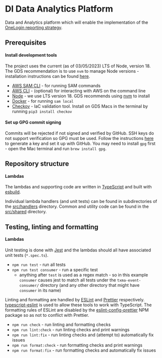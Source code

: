 # DI Data Analytics Platform

Data and Analytics platform which will enable the implementation of the [OneLogin reporting strategy](https://govukverify.atlassian.net/l/cp/ZBmDjKz0).

## Prerequisites

#### Install development tools

The project uses the current (as of 03/05/2023) LTS of Node, version 18.
The GDS recommendation is to use `nvm` to manage Node versions - installation instructions can be found [here](https://github.com/nvm-sh/nvm#installing-and-updating).

* [AWS SAM CLI](https://docs.aws.amazon.com/serverless-application-model/latest/developerguide/install-sam-cli.html) - for running SAM commands
* [AWS CLI](https://docs.aws.amazon.com/cli/latest/userguide/getting-started-install.html) - (optional) for interacting with AWS on the command line
* [Node](https://nodejs.org/en) - we use LTS version 18. GDS recommends using [nvm](https://github.com/nvm-sh/nvm#installing-and-updating) to install
* [Docker](https://docs.docker.com/desktop/install/mac-install) - for running `sam local`
* [Checkov](https://www.checkov.io) - IaC validation tool. Install on GDS Macs in the terminal by running `pip3 install checkov`

#### Set up GPG commit signing

Commits will be rejected if not signed and verified by GitHub. SSH keys do not support verification so GPG must be used.
Follow the instructions [here](https://docs.github.com/en/authentication/managing-commit-signature-verification/about-commit-signature-verification#gpg-commit-signature-verification) to generate a key and set it up with GitHub.
You may need to install `gpg` first - open the Mac terminal and run `brew install gpg`.

## Repository structure

#### Lambdas

The lambdas and supporting code are written in [TypeScript](https://www.typescriptlang.org) and built with [esbuild](https://esbuild.github.io/).

Individual lambda handlers (and unit tests) can be found in subdirectories of the [src/handlers](src/handlers) directory.
Common and utility code can be found in the [src/shared](src/shared) directory.

## Testing, linting and formatting

#### Lambdas

Unit testing is done with [Jest](https://jestjs.io) and the lambdas should all have associated unit tests (`*.spec.ts`).

* `npm run test` - run all tests
* `npm run test consumer` - run a specific test
    * anything after `test` is used as a regex match - so in this example `consumer` causes jest to match all tests under the `txma-event-consumer/` directory (and any other directory that might have `consumer` in its name)

Linting and formatting are handled by [ESLint](https://eslint.org) and [Prettier](https://prettier.io) respectively.
[typescript-eslint](https://typescript-eslint.io) is used to allow these tools to work with TypeScript. The formatting
rules of ESLint are disabled by the [eslint-config-prettier](https://github.com/prettier/eslint-config-prettier) NPM package so as not to conflict with Prettier.

* `npm run check` - run linting and formatting checks
* `npm run lint:check` - run linting checks and print warnings
* `npm run lint:fix` - run linting checks and (attempt to) automatically fix issues
* `npm run format:check` - run formatting checks and print warnings
* `npm run format:fix` - run formatting checks and automatically fix issues
